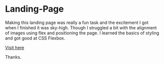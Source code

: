 # Landing-Page

Making this landing page was really a fun task and the excitement I got when I finished it was sky-high. Though I struggled a bit with the alignment of images using flex and positioning the page. I learned the basics of styling and got good at CSS Flexbox.

[Visit here](https://roopxx.github.io/Landing-Page/) 

Thanks.